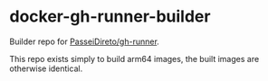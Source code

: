 # docker-gh-runner-builder

Builder repo for [PasseiDireto/gh-runner](https://github.com/PasseiDireto/gh-runner).

This repo exists simply to build arm64 images, the built images are otherwise identical.
